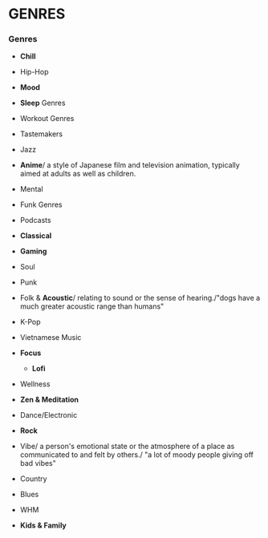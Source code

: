 # GENRES

### Genres

- **Chill**
- Hip-Hop
- **Mood**
- **Sleep** Genres
- Workout Genres
- Tastemakers
- Jazz

- **Anime**/ a style of Japanese film and television animation, typically aimed at adults as well as children.

- Mental
- Funk Genres
- Podcasts
- **Classical**
- **Gaming**
- Soul
- Punk

- Folk & **Acoustic**/ relating to sound or the sense of hearing./"dogs have a much greater acoustic range than humans"

- K-Pop
- Vietnamese Music
- **Focus**

  - **Lofi**

- Wellness
- **Zen & Meditation**
- Dance/Electronic
- **Rock**
- Vibe/ a person's emotional state or the atmosphere of a place as communicated to and felt by others./ "a lot of moody people giving off bad vibes"
- Country
- Blues
- WHM
- **Kids & Family**

